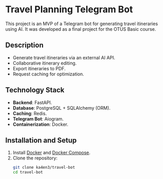 # Travel Planning Telegram Bot

This project is an MVP of a Telegram bot for generating travel itineraries using AI. It was developed as a final project for the OTUS Basic course.

## Description
- Generate travel itineraries via an external AI API.
- Collaborative itinerary editing.
- Export itineraries to PDF.
- Request caching for optimization.

## Technology Stack
- **Backend**: FastAPI.
- **Database**: PostgreSQL + SQLAlchemy (ORM).
- **Caching**: Redis.
- **Telegram Bot**: Aiogram.
- **Containerization**: Docker.

## Installation and Setup
1. Install [Docker](https://www.docker.com/get-started) and [Docker Compose](https://docs.docker.com/compose/install/).
2. Clone the repository:
   ```bash
   git clone ka4en3/travel-bot
   cd travel-bot